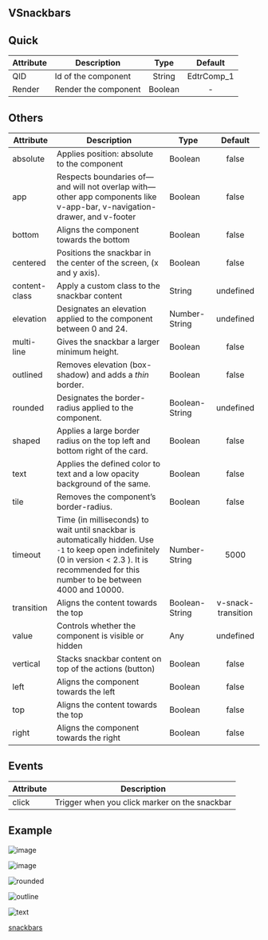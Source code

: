 ## VSnackbars

## Quick

| Attribute | Description          |  Type   |  Default   |
| --------- | -------------------- | :-----: | :--------: |
| QID       | Id of the component  | String  | EdtrComp_1 |
| Render    | Render the component | Boolean |     -      |

## Others

| Attribute     | Description                                                  | Type           |      Default       |
| ------------- | ------------------------------------------------------------ | -------------- | :----------------: |
| absolute      | Applies position: absolute to the component                  | Boolean        |       false        |
| app           | Respects boundaries of—and will not overlap with—other app components like v-app-bar, v-navigation-drawer, and v-footer | Boolean        |       false        |
| bottom        | Aligns the component towards the bottom                      | Boolean        |       false        |
| centered      | Positions the snackbar in the center of the screen, (x and y axis). | Boolean        |       false        |
| content-class | Apply a custom class to the snackbar content                 | String         |     undefined      |
| elevation     | Designates an elevation applied to the component between 0 and 24. | Number-String  |     undefined      |
| multi-line    | Gives the snackbar a larger minimum height.                  | Boolean        |       false        |
| outlined      | Removes elevation (box-shadow) and adds a *thin* border.     | Boolean        |       false        |
| rounded       | Designates the border-radius applied to the component.       | Boolean-String |     undefined      |
| shaped        | Applies a large border radius on the top left and bottom right of the card. | Boolean        |       false        |
| text          | Applies the defined color to text and a low opacity background of the same. | Boolean        |       false        |
| tile          | Removes the component’s border-radius.                       | Boolean        |       false        |
| timeout       | Time (in milliseconds) to wait until snackbar is automatically hidden. Use `-1` to keep open indefinitely (0 in version < 2.3 ). It is recommended for this number to be between 4000 and 10000. | Number-String  |        5000        |
| transition    | Aligns the content towards the top                           | Boolean-String | v-snack-transition |
| value         | Controls whether the component is visible or hidden          | Any            |     undefined      |
| vertical      | Stacks snackbar content on top of the actions (button)       | Boolean        |       false        |
| left          | Aligns the component towards the left                        | Boolean        |       false        |
| top           | Aligns the content towards the top                           | Boolean        |       false        |
| right         | Aligns the component towards the right                       | Boolean        |       false        |


## Events

| Attribute | Description                                   |
| --------- | --------------------------------------------- |
| click     | Trigger when you click marker on the snackbar |

## Example

![image](https://cdn.softtech.com.tr/ngsp-quick/nemo/dev/mdImages/VSnackbar/snackbar-1.png)


![image](https://cdn.softtech.com.tr/ngsp-quick/nemo/dev/mdImages/VSnackbar/snackbar-2.png)


![rounded](https://cdn.softtech.com.tr/ngsp-quick/nemo/dev/mdImages/VSnackbar/rounded.png)


![outline](https://cdn.softtech.com.tr/ngsp-quick/nemo/dev/mdImages/VSnackbar/outline.png)


![text](https://cdn.softtech.com.tr/ngsp-quick/nemo/dev/mdImages/VSnackbar/text.png)


<a href="https://studio.onplateau.com/quick/?q=/quick/qjsons/snackbars.qjson"  target="_blank">snackbars</a>

